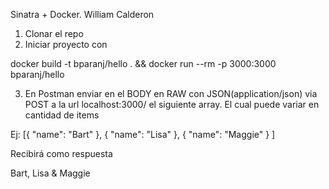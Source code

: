 Sinatra + Docker.
William Calderon

1. Clonar el repo
2. Iniciar proyecto con

docker build -t bparanj/hello . && docker run --rm -p 3000:3000 bparanj/hello

3. En Postman enviar en el BODY en RAW con JSON(application/json) via POST a la url localhost:3000/ el siguiente array. El cual puede variar en cantidad de items

Ej: [{
    "name": "Bart"
  },
  {
    "name": "Lisa"
  },
  {
    "name": "Maggie"
  }
]

Recibirá como respuesta

Bart, Lisa & Maggie
